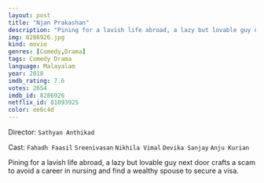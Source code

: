 ```yaml
---
layout: post
title: "Njan Prakashan"
description: "Pining for a lavish life abroad, a lazy but lovable guy next door crafts a scam to avoid a career in nursing and find a wealthy spouse to secure a visa..."
img: 8286926.jpg
kind: movie
genres: [Comedy,Drama]
tags: Comedy Drama 
language: Malayalam
year: 2018
imdb_rating: 7.6
votes: 2654
imdb_id: 8286926
netflix_id: 81093925
color: ee6c4d
---
```

Director: `Sathyan Anthikad`  

Cast: `Fahadh Faasil` `Sreenivasan` `Nikhila Vimal` `Devika Sanjay` `Anju Kurian` 

Pining for a lavish life abroad, a lazy but lovable guy next door crafts a scam to avoid a career in nursing and find a wealthy spouse to secure a visa.